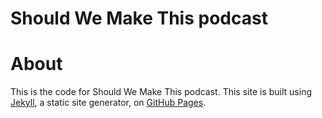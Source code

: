 # Should We Make This podcast

# About
This is the code for Should We Make This podcast. This site is built using [Jekyll](https://jekyllrb.com/), a static site generator, on [GitHub Pages](https://pages.github.com/).

